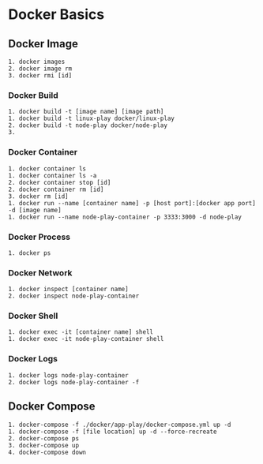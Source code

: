 # Docker Basics

## Docker Image
    1. docker images
    2. docker image rm
    3. docker rmi [id]

### Docker Build
    1. docker build -t [image name] [image path]
    1. docker build -t linux-play docker/linux-play
    2. docker build -t node-play docker/node-play
    3.

### Docker Container
    1. docker container ls
    1. docker container ls -a
    2. docker container stop [id]
    2. docker container rm [id]
    3. docker rm [id]
    1. docker run --name [container name] -p [host port]:[docker app port] -d [image name]
    1. docker run --name node-play-container -p 3333:3000 -d node-play


### Docker Process
    1. docker ps

### Docker Network
    1. docker inspect [container name]
    2. docker inspect node-play-container

### Docker Shell
    1. docker exec -it [container name] shell
    1. docker exec -it node-play-container shell

### Docker Logs
    1. docker logs node-play-container
    2. docker logs node-play-container -f

## Docker Compose
    1. docker-compose -f ./docker/app-play/docker-compose.yml up -d
    1. docker-compose -f [file location] up -d --force-recreate
    2. docker-compose ps
    3. docker-compose up
    4. docker-compose down
